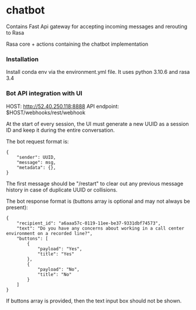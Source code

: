 # chatbot

Contains Fast Api gateway for accepting incoming messages and rerouting to Rasa

Rasa core + actions containing the chatbot implementation

### Installation
Install conda env via the environment.yml file. It uses python 3.10.6 and rasa 3.4


### Bot API integration with UI
HOST: http://52.40.250.118:8888
API endpoint: $HOST/webhooks/rest/webhook

At the start of every session, the UI must generate a new UUID as a session ID and keep it during the entire conversation.

The bot request format is:

```
{
    "sender": UUID,
    "message": msg,
    "metadata": {},
}
```

The first message should be "/restart" to clear out any previous message history in case of duplicate UUID or collisions.

The bot response format is (buttons array is optional and may not always be present):

```
{
    "recipient_id": "a6aaa57c-0119-11ee-be37-9331dbf74573",
    "text": "Do you have any concerns about working in a call center environment on a recorded line?",
    "buttons": [
        {
            "payload": "Yes",
            "title": "Yes"
        },
        {
            "payload": "No",
            "title": "No"
        }
    ]
}
```

If buttons array is provided, then the text input box should not be shown.